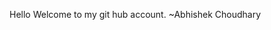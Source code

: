 Hello
Welcome to my git hub account.
~Abhishek Choudhary

<!---
Abhishek-1520/Abhishek-1520 is a ✨ special ✨ repository because its `README.md` (this file) appears on your GitHub profile.
You can click the Preview link to take a look at your changes.
--->
